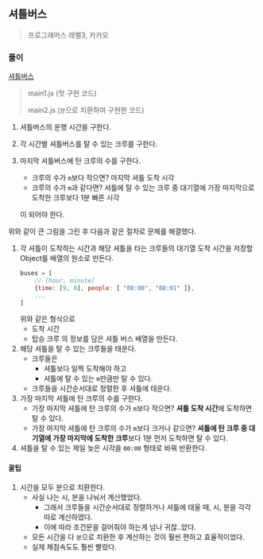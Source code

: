 ## 셔틀버스

> 프로그래머스 레벨3, 카카오

### 풀이

[셔틀버스](https://programmers.co.kr/learn/courses/30/lessons/17678)

> main1.js (첫 구현 코드)
>
> main2.js (`분`으로 치환하여 구현한 코드)

1. 셔틀버스의 운행 시간을 구한다.
2. 각 시간별 셔틀버스를 탈 수 있는 크루를 구한다.
3. 마지막 셔틀버스에 탄 크루의 수를 구한다.

   - 크루의 수가 `m`보다 작으면? 마지막 셔틀 도착 시각
   - 크루의 수가 `m`과 같다면? 셔틀에 탈 수 있는 크루 중 대기열에 가장 마지막으로 도착한 크루보다 1분 빠른 시각

   이 되어야 한다.

위와 같이 큰 그림을 그린 후 다음과 같은 절차로 문제를 해결했다.

1. 각 셔틀이 도착하는 시간과 해당 셔틀을 타는 크루들의 대기열 도착 시간을 저장할 Object를 배열의 원소로 만든다.
   ```js
   buses = [
       // [hour, minute]
       {time: [9, 0], people: [ "08:00", "08:01" ]},
       ...
   ]
   ```
   위와 같은 형식으로
   - 도착 시간
   - 탑승 크루
     의 정보를 담은 셔틀 버스 배열을 만든다.
2. 해당 셔틀을 탈 수 있는 크루들을 태운다.
   - 크루들은
     - 셔틀보다 일찍 도착해야 하고
     - 셔틀에 탈 수 있는 `m`만큼만 탈 수 있다.
   - 크루들을 시간순서대로 정렬한 후 셔틀에 태운다.
3. 가장 마지막 셔틀에 탄 크루의 수를 구한다.
   - 가장 마지막 셔틀에 탄 크루의 수가 `m`보다 작으면? **셔틀 도착 시간**에 도착하면 탈 수 있다.
   - 가장 마지막 셔틀에 탄 크루의 수가 `m`보다 크거나 같으면? **셔틀에 탄 크루 중 대기열에 가장 마지막에 도착한 크루**보다 1분 먼저 도착하면 탈 수 있다.
4. 셔틀을 탈 수 있는 제일 늦은 시각을 `00:00` 형태로 바꿔 반환한다.

#### 꿀팁

1. 시간을 모두 분으로 치환한다.
   - 사실 나는 시, 분을 나눠서 계산했었다.
     - 그래서 크루들을 시간순서대로 정렬하거나 셔틀에 태울 때, 시, 분을 각각 따로 계산하였다.
     - 이에 따라 조건문을 걸어줘야 하는게 넘나 귀찮..았다.
   - 모든 시간을 다 `분`으로 치환한 후 계산하는 것이 훨씬 편하고 효율적이었다.
   - 실제 채점속도도 훨씬 빨랐다.
